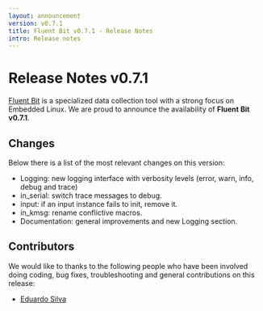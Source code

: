 ```yaml
---
layout: announcement
version: v0.7.1
title: Fluent Bit v0.7.1 - Release Notes
intro: Release notes
---
```


# Release Notes v0.7.1

[Fluent Bit](http://fluentbit.io) is a specialized data collection tool with a strong focus on
Embedded Linux. We are proud to announce the availability of __Fluent Bit v0.7.1__.

## Changes

Below there is a list of the most relevant changes on this version:

- Logging: new logging interface with verbosity levels (error, warn, info, debug and trace)
- in_serial: switch trace messages to debug.
- input: if an input instance fails to init, remove it.
- in_kmsg: rename conflictive macros.
- Documentation: general improvements and new Logging section.

## Contributors

We would like to thanks to the following people who have been involved doing coding, bug fixes, troubleshooting and general contributions on this release:

- [Eduardo Silva](http://github.com/edsiper)
